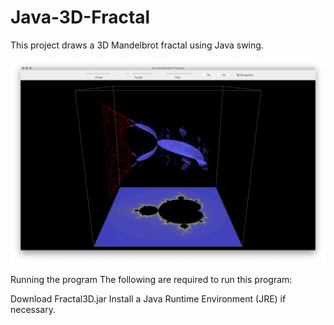 # Java-3D-Fractal

This project draws a 3D Mandelbrot fractal using Java swing.
<br/>

<p align="center">
     <img src="/images/Fractal.png" alt="alt text" width="1024px">
</p>

Running the program
The following are required to run this program:

Download Fractal3D.jar
Install a Java Runtime Environment (JRE) if necessary.
